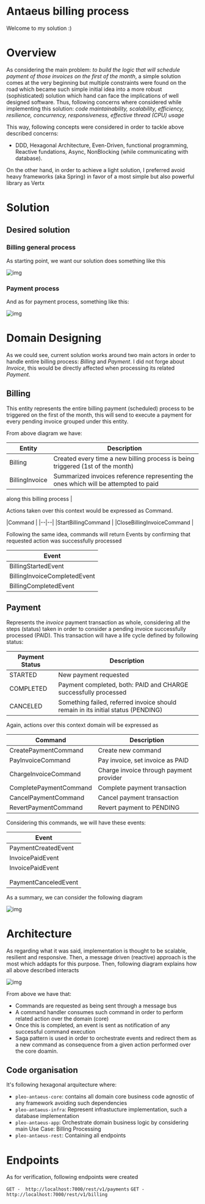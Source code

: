 # Antaeus billing process

Welcome to my solution :)


# Overview 

As considering the main problem: *to build the logic that will schedule payment of those invoices on the first of the month*, a simple solution comes at the very beginning but multiple constraints were found on the road which became such simple initial idea into a more robust (sophisticated) solution which hand can face the implications of  well designed software. Thus, following concerns where considered while implementing this solution: *code maintainability, scalability, efficiency, resilience, concurrency, responsiveness, effective thread (CPU) usage*

This way, following concepts were considered in order to tackle  above described concerns: 
 - DDD, Hexagonal Architecture, Even-Driven, functional programming, Reactive fundations, Async, NonBlocking (while communicating with database).

On the other hand, in order to achieve a light solution, I preferred avoid heavy frameworks (aka Spring) in favor of a most simple but also powerful library as Vertx
 
# Solution 
## Desired solution

### Billing general process
As starting point, we want our solution does something like this

![img](billingProcess.jpg) 

### Payment process
And as for payment process, something like this:

![img](paymentProcess.jpg) 
 
# Domain Designing
As we could see, current solution works around two main actors in order to handle entire billing process: *Billing* and
 *Payment*. I did not forge about *Invoice*, this would be directly affected when processing its related *Payment*.
 
## Billing 
This entity represents the entire billing payment (scheduled) process to be triggered on the first of the month, this
 will send to execute a payment for every pending invoice grouped under this entity. 

From above diagram we have: 

|Entity  | Description  |
|--|--|
| Billing | Created every time a new billing process is being triggered (1st of the month)  |
| BillingInvoice | Summarized invoices reference representing the ones which will be attempted to paid
 along this billing
 process  |

 Actions taken over this context would be expressed as Command.

|Command    |
|--|--|
|StartBillingCommand   |
|CloseBillingInvoiceCommand  |

Following the same idea, commands will return Events by confirming that requested action was successfully processed

  |Event  |
|--|
  | BillingStartedEvent |
  | BillingInvoiceCompletedEvent|
  |BillingCompletedEvent |



## Payment 
 Represents the *invoice* payment transaction as whole, considering all the steps (status) taken in order to consider a pending invoice successfully processed (PAID). This transaction will have a life cycle defined by following status: 
 
| Payment Status | Description  |
|--|--|
| STARTED | New payment requested |
| COMPLETED | Payment completed, both: PAID and CHARGE successfully processed |
| CANCELED | Something failed, referred invoice should remain in its initial status (PENDING) |

Again, actions over this context domain will be expressed as

|Command    | Description |
|--|--|
|CreatePaymentCommand   | Create new command |
|PayInvoiceCommand  | Pay invoice, set invoice as PAID |
|ChargeInvoiceCommand| Charge invoice through payment provider |
|CompletePaymentCommand| Complete payment transaction |
|CancelPaymentCommand| Cancel payment transaction |
|RevertPaymentCommand| Revert payment to PENDING |   

Considering this commands, we will have these events: 

  |Event  |
|--|
  | PaymentCreatedEvent |
  | InvoicePaidEvent|
  | InvoicePaidEvent|
    | InvoiceChargedEvent|
    | PaymentRevertedEvent|
  |PaymentCanceledEvent |    
    
As a summary, we can consider the following diagram

![img](domainContext.jpg) 

# Architecture

As regarding what it was said, implementation is thought to be scalable, resilient and  responsive. Then, a
 message driven (reactive) approach is the most which addapts for this purpose. Then, following diagram explains how
  all above described interacts 
  
![img](arcihtecture.jpg)   

From above we have that:
 - Commands are requested as being sent through a message bus
 - A command handler consumes such command in order to perform related action over the domain (core)
 - Once this is completed, an event is sent as notification of any successful command execution
 - Saga pattern is used in order to orchestrate events and redirect them as a new command as consequence from a given
  action performed over the core doamin.


## Code organisation

It's following hexagonal arquitecture where:
 - `pleo-antaeus-core`: contains all domain core business code agnostic of any framework avoiding such dependencies
 - `pleo-antaeus-infra`: Represent infrastucture implementation, such a database implementation
 - `pleo-antaeus-app`: Orchestrate domain business logic by considering main Use Case: Billing Processing
 - `pleo-antaeus-rest`: Containing all endpoints
 
 # Endpoints
 
 As for verification, following endpoints were created 
 
``` GET -  http://localhost:7000/rest/v1/payments ```
``` GET -  http://localhost:7000/rest/v1/billing ```